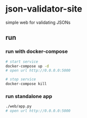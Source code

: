 # json-validator-site
simple web for validating JSONs

## run

### run with docker-compose

```bash
# start service
docker-compose up -d
# open url http://0.0.0.0:5000

# stop service
docker-compose kill
```

### run standalone app

```bash
./web/app.py
# open url http://0.0.0.0:5000
```
